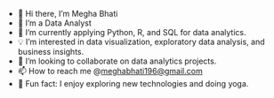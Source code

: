


- 👋 Hi there, I’m Megha Bhati
- 👀 I’m a Data Analyst
- 🌱 I’m currently applying Python, R, and SQL for data analytics.
- 💡 I’m interested in data visualization, exploratory data analysis, and business insights.
- 🤝 I’m looking to collaborate on data analytics projects.
- 📫 How to reach me @meghabhati196@gmail.com
- 🌟 Fun fact: I enjoy exploring new technologies and doing yoga.





<!---
MeghaBhati7/MeghaBhati7 is a ✨ special ✨ repository because its `README.md` (this file) appears on your GitHub profile.
You can click the Preview link to take a look at your changes.
--->
